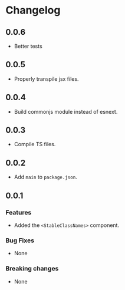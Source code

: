 # Changelog

## 0.0.6

- Better tests

## 0.0.5

- Properly transpile jsx files.

## 0.0.4

- Build commonjs module instead of esnext.

## 0.0.3

- Compile TS files.

## 0.0.2

- Add `main` to `package.json`.

## 0.0.1

### Features

- Added the `<StableClassNames>` component.

### Bug Fixes

- None

### Breaking changes

- None